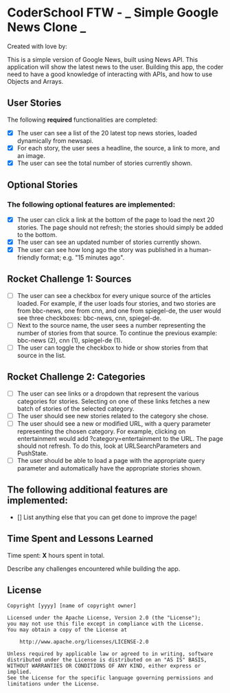 # CoderSchool FTW - _ Simple Google News Clone _

Created with love by: <An-Khuong Huynh>

This is a simple version of Google News, built using News API. This application will show the latest news to the user. Building this app, the coder need to have a good knowledge of interacting with APIs, and how to use Objects and Arrays.

<!-- ## Video Walkthrough

Here's a walkthrough of implemented user stories.

<!-- To create a GIF, use [LiceCap](http://www.cockos.com/licecap/), [RecordIt](http://www.recordit.co), or [Loom](http://www.useloom.com), and link the image here in the markdown. -->

<!-- ````
<img src='http://i.imgur.com/link/to/your/gif/file.gif' title='Video Walkthrough' width='' alt='Video Walkthrough' />
``` -->

## User Stories

The following **required** functionalities are completed:

- [x] The user can see a list of the 20 latest top news stories, loaded dynamically from newsapi.
- [x] For each story, the user sees a headline, the source, a link to more, and an image.
- [x] The user can see the total number of stories currently shown.

## Optional Stories

### The following **optional** features are implemented:

<!-- Feel free to experiment with stories here. They are roughly sorted in order of estimated difficulty. -->

- [x] The user can click a link at the bottom of the page to load the next 20 stories. The page should not refresh; the stories should simply be added to the bottom.
- [x] The user can see an updated number of stories currently shown.
- [x] The user can see how long ago the story was published in a human-friendly format; e.g. "15 minutes ago".
  <!-- To accomplish this, we recommend you use momentjs. Please load it into your page using cdnjs or jsdelivr (these are called CDNs). -->

## Rocket Challenge 1: Sources

- [ ] The user can see a checkbox for every unique source of the articles loaded. For example, if the user loads four stories, and two stories are from bbc-news, one from cnn, and one from spiegel-de, the user would see three checkboxes: bbc-news, cnn, spiegel-de.
- [ ] Next to the source name, the user sees a number representing the number of stories from that source. To continue the previous example: bbc-news (2), cnn (1), spiegel-de (1).
- [ ] The user can toggle the checkbox to hide or show stories from that source in the list.

## Rocket Challenge 2: Categories

- [ ] The user can see links or a dropdown that represent the various categories for stories. Selecting on one of these links fetches a new batch of stories of the selected category.
- [ ] The user should see new stories related to the category she chose.
- [ ] The user should see a new or modified URL, with a query parameter representing the chosen category. For example, clicking on entertainment would add ?category=entertainment to the URL. The page should not refresh. To do this, look at URLSearchParameters and PushState.
- [ ] The user should be able to load a page with the appropriate query parameter and automatically have the appropriate stories shown.

## The following **additional** features are implemented:

- [] List anything else that you can get done to improve the page!

## Time Spent and Lessons Learned

Time spent: **X** hours spent in total.

Describe any challenges encountered while building the app.

## License

    Copyright [yyyy] [name of copyright owner]

    Licensed under the Apache License, Version 2.0 (the "License");
    you may not use this file except in compliance with the License.
    You may obtain a copy of the License at

        http://www.apache.org/licenses/LICENSE-2.0

    Unless required by applicable law or agreed to in writing, software
    distributed under the License is distributed on an "AS IS" BASIS,
    WITHOUT WARRANTIES OR CONDITIONS OF ANY KIND, either express or implied.
    See the License for the specific language governing permissions and
    limitations under the License.

```

```
